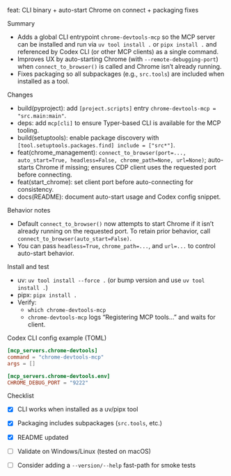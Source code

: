 feat: CLI binary + auto-start Chrome on connect + packaging fixes

Summary
- Adds a global CLI entrypoint `chrome-devtools-mcp` so the MCP server can be installed and run via `uv tool install .` or `pipx install .` and referenced by Codex CLI (or other MCP clients) as a single command.
- Improves UX by auto-starting Chrome (with `--remote-debugging-port`) when `connect_to_browser()` is called and Chrome isn’t already running.
- Fixes packaging so all subpackages (e.g., `src.tools`) are included when installed as a tool.

Changes
- build(pyproject): add `[project.scripts]` entry `chrome-devtools-mcp = "src.main:main"`.
- deps: add `mcp[cli]` to ensure Typer-based CLI is available for the MCP tooling.
- build(setuptools): enable package discovery with `[tool.setuptools.packages.find] include = ["src*"]`.
- feat(chrome_management): `connect_to_browser(port=..., auto_start=True, headless=False, chrome_path=None, url=None)`; auto-starts Chrome if missing; ensures CDP client uses the requested port before connecting.
- feat(start_chrome): set client port before auto-connecting for consistency.
- docs(README): document auto-start usage and Codex config snippet.

Behavior notes
- Default `connect_to_browser()` now attempts to start Chrome if it isn’t already running on the requested port. To retain prior behavior, call `connect_to_browser(auto_start=False)`.
- You can pass `headless=True`, `chrome_path=...`, and `url=...` to control auto-start behavior.

Install and test
- uv: `uv tool install --force .` (or bump version and use `uv tool install .`)
- pipx: `pipx install .`
- Verify:
  - `which chrome-devtools-mcp`
  - `chrome-devtools-mcp` logs “Registering MCP tools…” and waits for client.

Codex CLI config example (TOML)
```toml
[mcp_servers.chrome-devtools]
command = "chrome-devtools-mcp"
args = []

[mcp_servers.chrome-devtools.env]
CHROME_DEBUG_PORT = "9222"
```

Checklist
- [x] CLI works when installed as a uv/pipx tool
- [x] Packaging includes subpackages (`src.tools`, etc.)
- [x] README updated
- [ ] Validate on Windows/Linux (tested on macOS)
- [ ] Consider adding a `--version/--help` fast-path for smoke tests

